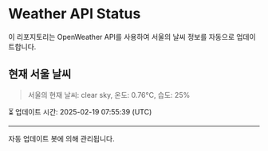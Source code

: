 
# Weather API Status

이 리포지토리는 OpenWeather API를 사용하여 서울의 날씨 정보를 자동으로 업데이트합니다.

## 현재 서울 날씨
> 서울의 현재 날씨: clear sky, 온도: 0.76°C, 습도: 25%

⏳ 업데이트 시간: 2025-02-19 07:55:39 (UTC)

---
자동 업데이트 봇에 의해 관리됩니다.
